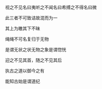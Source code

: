 视之不见名曰夷听之不闻名曰希搏之不得名曰微

此三者不可致诘故混而为一

其上为皦其下不昧

绳绳不可名复归于无物

是谓无状之状无物之象是谓惚恍

迎之不见其首，随之不见其后

执古之道以御今之有

能知古始是谓道纪
